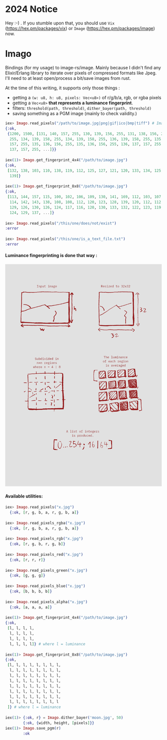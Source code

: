 # 2024 Notice

Hey :-) . If you stumble upon that, you should use `Vix` (https://hex.pm/packages/vix) or `Image` (https://hex.pm/packages/image) now.

# Imago

Bindings (for my usage) to image-rs/image. Mainly because I didn't find any Elixir/Erlang library to iterate over pixels of compressed formats like Jpeg.
I'll need to at least open/process a bit/save images from rust.

At the time of this writing, it supports only those things : 
 - getting a `(w: u8, h: u8, pixels: Vec<u8>)` of r/g/b/a, rgb, or rgba pixels
 - getting a `Vec<u8>` **that represents a luminance fingerprint**.
 - filters: `threshold(path, threshold)`, `dither_bayer(path, threshold)`
 - saving something as a PGM image (mainly to check validity.)

```elixir
iex> Imago.read_pixels("/path/to/image.jpg|png|gif|ico|bmp|tiff") # Image formats are those of image-rs/image
{:ok,
 {1200, 1500, [131, 140, 157, 255, 130, 139, 156, 255, 131, 138, 156, 255, 131, 138, 156,
  255, 134, 139, 158, 255, 134, 139, 158, 255, 136, 139, 158, 255, 135, 138,
  157, 255, 135, 136, 156, 255, 135, 136, 156, 255, 136, 137, 157, 255, 136,
  137, 157, 255, ...]}}

iex(1)> Imago.get_fingerprint_4x4("/path/to/image.jpg")
{:ok,
 [132, 138, 103, 110, 138, 119, 112, 125, 127, 121, 120, 133, 134, 125, 131,
  139]}
  
iex(1)> Imago.get_fingerprint_8x8("/path/to/image.jpg")
{:ok,
 [113, 144, 157, 115, 100, 102, 106, 109, 130, 141, 169, 112, 103, 107, 113,
  114, 142, 143, 138, 108, 108, 112, 120, 123, 128, 139, 120, 112, 112, 115,
  129, 126, 130, 126, 124, 117, 116, 120, 130, 133, 132, 122, 123, 119, 120,
  124, 129, 137, ...]}

iex> Imago.read_pixels("/this/one/does/not/exist")
:error

iex> Imago.read_pixels("/this/one/is_a_text_file.txt")
:error
```

#### Luminance fingerprinting is done that way :
 
 ![Luminance fingerprinting](./Avg_lum.jpg)


#### Available utilities:

```elixir
iex> Imago.read_pixels("x.jpg")
  {:ok, [r, g, b, a, r, g, b, a]}  

iex> Imago.read_pixels_rgba("x.jpg")
  {:ok, [r, g, b, a, r, g, b, a]}     

iex> Imago.read_pixels_rgb("x.jpg")
  {:ok, [r, g, b, r, g, b]}     

iex> Imago.read_pixels_red("x.jpg")
  {:ok, [r, r, r]}  

iex> Imago.read_pixels_green("x.jpg")
  {:ok, [g, g, g]}  

iex> Imago.read_pixels_blue("x.jpg")
  {:ok, [b, b, b, b]}   

iex> Imago.read_pixels_alpha("x.jpg")
  {:ok, [a, a, a, a]}

iex(1)> Imago.get_fingerprint_4x4("/path/to/image.jpg")
{:ok,
 [l, l, l, l,
  l, l, l, l,
  l, l, l, l,
  l, l, l, l]} # where l = luminance
  
iex(1)> Imago.get_fingerprint_8x8("/path/to/image.jpg")
{:ok,
 [l, l, l, l, l, l, l, l,
  l, l, l, l, l, l, l, l,
  l, l, l, l, l, l, l, l,
  l, l, l, l, l, l, l, l,
  l, l, l, l, l, l, l, l,
  l, l, l, l, l, l, l, l,
  l, l, l, l, l, l, l, l,
  l, l, l, l, l, l, l, l
 ]} # where l = luminance
 
iex(1)> {:ok, r} = Imago.dither_bayer('moon.jpg', 50)
        {:ok, {width, height, [pixels]}}
iex(1)> Imago.save_pgm(r)
        :ok
```
